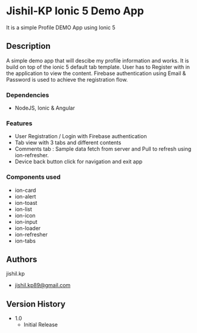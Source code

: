 # Jishil-KP Ionic 5 Demo App 

It is a simple Profile DEMO App using Ionic 5

## Description

A simple demo app that will descibe my profile information and works. It is build on top of the ionic 5 default tab template. User has to Register with in the application to view the content. Firebase authentication using Email & Password is used to achieve the registration flow.

### Dependencies

* NodeJS, Ionic & Angular

### Features
* User Registration / Login with  Firebase authentication
* Tab view with 3 tabs and different contents
* Comments tab : Sample data fetch from server and Pull to refresh using ion-refresher.
* Device back button click for navigation and exit app

### Components used
* ion-card
* ion-alert
* ion-toast
* ion-list
* ion-icon
* ion-input
* ion-loader
* ion-refresher
* ion-tabs


## Authors

jishil.kp
* jishil.kp89@gmail.com

## Version History

* 1.0
    * Initial Release
